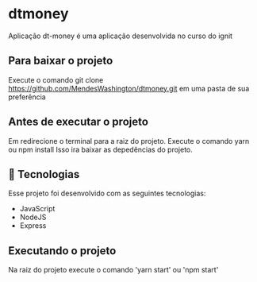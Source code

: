 # dtmoney
Aplicação dt-money é uma aplicação desenvolvida no curso do ignit

## Para baixar o projeto
Execute o comando  git clone https://github.com/MendesWashington/dtmoney.git em uma pasta de sua preferência

## Antes de executar o projeto
Em redirecione o terminal para a raiz do projeto.
Execute o comando yarn ou npm install
Isso ira baixar as depedências do projeto.

## 🚀 Tecnologias

Esse projeto foi desenvolvido com as seguintes tecnologias:

- JavaScript
- NodeJS
- Express

## Executando o projeto
Na raiz do projeto execute o comando 'yarn start' ou  'npm start'

